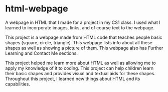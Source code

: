 # html-webpage
A webpage in HTML that I made for a project in my CS1 class. I used what I learned to incorporate images, links, and of course text to the webpage.

This project is a webpage made from HTML code that teaches people basic shapes (square, circle, triangle). This webpage lists info about all these shapes as well as showing a picture of them. This webpage also has Further Learning and Contact Me sections.

This project helped me learn more about HTML as well as allowing me to apply my knowledge of it to coding. This project can help children learn their basic shapes and provides visual and textual aids for these shapes. Throughout this project, I learned new things about HTML and its capabilities.
